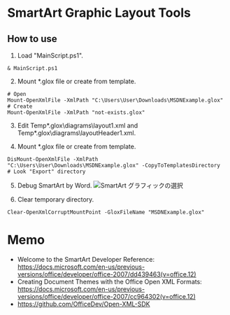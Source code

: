 # SmartArt Graphic Layout Tools

## How to use
1. Load "MainScript.ps1".
```
& MainScript.ps1
```
2. Mount *.glox file or create from template.
```
# Open
Mount-OpenXmlFile -XmlPath "C:\Users\User\Downloads\MSDNExample.glox"
# Create
Mount-OpenXmlFile -XmlPath "not-exists.glox"
```
3. Edit Temp\*.glox\diagrams\layout1.xml and Temp\*.glox\diagrams\layoutHeader1.xml.

4. Mount *.glox file or create from template.
```
DisMount-OpenXmlFile -XmlPath "C:\Users\User\Downloads\MSDNExample.glox" -CopyToTemplatesDirectory
# Look "Export" directory
```
5. Debug SmartArt by Word.
![SmartArt グラフィックの選択](https://user-images.githubusercontent.com/760251/119538371-03365a00-bdc6-11eb-9e27-2baecbf4faf9.png)

6. Clear temporary directory.
```
Clear-OpenXmlCorruptMountPoint -GloxFileName "MSDNExample.glox"
```

# Memo
- Welcome to the SmartArt Developer Reference: https://docs.microsoft.com/en-us/previous-versions/office/developer/office-2007/dd439463(v=office.12)
- Creating Document Themes with the Office Open XML Formats: https://docs.microsoft.com/en-us/previous-versions/office/developer/office-2007/cc964302(v=office.12)
- https://github.com/OfficeDev/Open-XML-SDK
